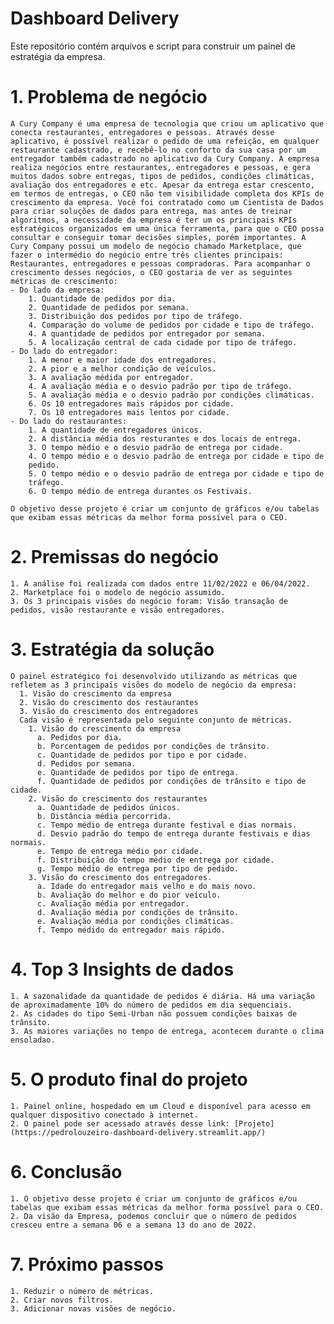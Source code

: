 # Dashboard Delivery
Este repositório contém arquivos e script para construir um painel de estratégia da empresa.
# 1. Problema de negócio
    A Cury Company é uma empresa de tecnologia que criou um aplicativo que conecta restaurantes, entregadores e pessoas. Através desse aplicativo, é possível realizar o pedido de uma refeição, em qualquer restaurante cadastrado, e recebê-lo no conforto da sua casa por um entregador também cadastrado no aplicativo da Cury Company. A empresa realiza negócios entre restaurantes, entregadores e pessoas, e gera muitos dados sobre entregas, tipos de pedidos, condições climáticas, avaliação dos entregadores e etc. Apesar da entrega estar crescento, em termos de entregas, o CEO não tem visibilidade completa dos KPIs de crescimento da empresa. Você foi contratado como um Cientista de Dados para criar soluções de dados para entrega, mas antes de treinar algoritmos, a necessidade da empresa é ter um os principais KPIs estratégicos organizados em uma única ferramenta, para que o CEO possa consultar e conseguir tomar decisões simples, porém importantes. A Cury Company possui um modelo de negócio chamado Marketplace, que fazer o intermédio do negócio entre três clientes principais: Restaurantes, entregadores e pessoas compradoras. Para acompanhar o crescimento desses negócios, o CEO gostaria de ver as seguintes métricas de crescimento:
    - Do lado da empresa:
        1. Quantidade de pedidos por dia.
        2. Quantidade de pedidos por semana.
        3. Distribuição dos pedidos por tipo de tráfego.
        4. Comparação do volume de pedidos por cidade e tipo de tráfego.
        4. A quantidade de pedidos por entregador por semana.
        5. A localização central de cada cidade por tipo de tráfego.
    - Do lado do entregador:
        1. A menor e maior idade dos entregadores.
        2. A pior e a melhor condição de veículos.
        3. A avaliação médida por entregador.
        4. A avaliação média e o desvio padrão por tipo de tráfego.
        5. A avaliação média e o desvio padrão por condições climáticas.
        6. Os 10 entregadores mais rápidos por cidade.
        7. Os 10 entregadores mais lentos por cidade.
    - Do lado do restaurantes:
        1. A quantidade de entregadores únicos.
        2. A distância média dos resturantes e dos locais de entrega.
        3. O tempo médio e o desvio padrão de entrega por cidade.
        4. O tempo médio e o desvio padrão de entrega por cidade e tipo de
        pedido.
        5. O tempo médio e o desvio padrão de entrega por cidade e tipo de
        tráfego.
        6. O tempo médio de entrega durantes os Festivais.

    O objetivo desse projeto é criar um conjunto de gráficos e/ou tabelas que exibam essas métricas da melhor forma possível para o CEO.

           
# 2. Premissas do negócio
    1. A análise foi realizada com dados entre 11/02/2022 e 06/04/2022.
    2. Marketplace foi o modelo de negócio assumido.
    3. Os 3 principais visões do negócio foram: Visão transação de pedidos, visão restaurante e visão entregadores.
  

# 3. Estratégia da solução
    O painel estratégico foi desenvolvido utilizando as métricas que refletem as 3 principais visões do modelo de negócio da empresa:
      1. Visão do crescimento da empresa
      2. Visão do crescimento dos restaurantes
      3. Visão do crescimento dos entregadores
      Cada visão é representada pelo seguinte conjunto de métricas.
        1. Visão do crescimento da empresa
          a. Pedidos por dia.
          b. Porcentagem de pedidos por condições de trânsito.
          c. Quantidade de pedidos por tipo e por cidade.
          d. Pedidos por semana.
          e. Quantidade de pedidos por tipo de entrega.
          f. Quantidade de pedidos por condições de trânsito e tipo de cidade.
        2. Visão do crescimento dos restaurantes
          a. Quantidade de pedidos únicos.
          b. Distância média percorrida.
          c. Tempo médio de entrega durante festival e dias normais.
          d. Desvio padrão do tempo de entrega durante festivais e dias normais.
          e. Tempo de entrega médio por cidade.
          f. Distribuição do tempo médio de entrega por cidade.
          g. Tempo médio de entrega por tipo de pedido.
        3. Visão do crescimento dos entregadores.
          a. Idade do entregador mais velho e do mais novo.
          b. Avaliação do melhor e do pior veículo.
          c. Avaliação média por entregador.
          d. Avaliação média por condições de trânsito.
          e. Avaliação média por condições climáticas.
          f. Tempo médido do entregador mais rápido.

# 4. Top 3 Insights de dados
    1. A sazonalidade da quantidade de pedidos é diária. Há uma variação de aproximadamente 10% do número de pedidos em dia sequenciais.
    2. As cidades do tipo Semi-Urban não possuem condições baixas de trânsito.
    3. As maiores variações no tempo de entrega, acontecem durante o clima ensoladao.

# 5. O produto final do projeto
    1. Painel online, hospedado em um Cloud e disponível para acesso em qualquer dispositivo conectado à internet.
    2. O painel pode ser acessado através desse link: [Projeto](https://pedrolouzeiro-dashboard-delivery.streamlit.app/)

# 6. Conclusão
    1. O objetivo desse projeto é criar um conjunto de gráficos e/ou tabelas que exibam essas métricas da melhor forma possível para o CEO.
    2. Da visão da Empresa, podemos concluir que o número de pedidos cresceu entre a semana 06 e a semana 13 do ano de 2022.

# 7. Próximo passos
    1. Reduzir o número de métricas.
    2. Criar novos filtros.
    3. Adicionar novas visões de negócio.
